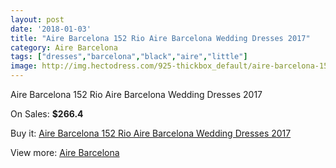 ```yaml
---
layout: post
date: '2018-01-03'
title: "Aire Barcelona 152 Rio Aire Barcelona Wedding Dresses 2017"
category: Aire Barcelona
tags: ["dresses","barcelona","black","aire","little"]
image: http://img.hectodress.com/925-thickbox_default/aire-barcelona-152-rio-aire-barcelona-wedding-dresses-2013.jpg
---
```

Aire Barcelona 152 Rio Aire Barcelona Wedding Dresses 2017

On Sales: **$266.4**
<a href="https://www.hectodress.com/aire-barcelona/603-aire-barcelona-152-rio-aire-barcelona-wedding-dresses-2013.html"><amp-img layout="responsive" width="600" height="600" src="//img.hectodress.com/925-thickbox_default/aire-barcelona-152-rio-aire-barcelona-wedding-dresses-2013.jpg" alt="Aire Barcelona 152 Rio Aire Barcelona Wedding Dresses 2017 0" /></a>
<a href="https://www.hectodress.com/aire-barcelona/603-aire-barcelona-152-rio-aire-barcelona-wedding-dresses-2013.html"><amp-img layout="responsive" width="600" height="600" src="//img.hectodress.com/926-thickbox_default/aire-barcelona-152-rio-aire-barcelona-wedding-dresses-2013.jpg" alt="Aire Barcelona 152 Rio Aire Barcelona Wedding Dresses 2017 1" /></a>

Buy it: [Aire Barcelona 152 Rio Aire Barcelona Wedding Dresses 2017](https://www.hectodress.com/aire-barcelona/603-aire-barcelona-152-rio-aire-barcelona-wedding-dresses-2013.html "Aire Barcelona 152 Rio Aire Barcelona Wedding Dresses 2017")

View more: [Aire Barcelona](https://www.hectodress.com/7-aire-barcelona "Aire Barcelona")